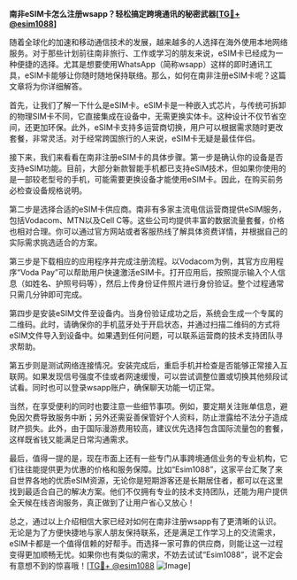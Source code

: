**南非eSIM卡怎么注册wsapp？轻松搞定跨境通讯的秘密武器[[TG💪+ @esim1088](https://t.me/s/esim1088)]**

随着全球化的加速和移动通信技术的发展，越来越多的人选择在海外使用本地网络服务。对于那些计划前往南非旅行、工作或学习的朋友来说，eSIM卡已经成为一种便捷的选择。尤其是想要使用WhatsApp（简称wsapp）这样的即时通讯工具，eSIM卡能够让你随时随地保持联络。那么，如何在南非注册eSIM卡呢？这篇文章将为你详细解答。

首先，让我们了解一下什么是eSIM卡。eSIM卡是一种嵌入式芯片，与传统可拆卸的物理SIM卡不同，它直接集成在设备中，无需更换实体卡。这种设计不仅节省空间，还更加环保。此外，eSIM卡支持多运营商切换，用户可以根据需求随时更改套餐，非常灵活。对于经常跨国旅行的人来说，eSIM卡无疑是最佳伴侣。

接下来，我们来看看在南非注册eSIM卡的具体步骤。第一步是确认你的设备是否支持eSIM功能。目前，大部分新款智能手机都已支持eSIM技术，但如果你使用的是一部较老型号的手机，可能需要更换设备才能使用eSIM卡。因此，在购买前务必检查设备规格说明。

第二步是选择合适的eSIM卡供应商。南非有多家主流电信运营商提供eSIM服务，包括Vodacom、MTN以及Cell C等。这些公司均提供丰富的数据流量套餐，价格也相对合理。你可以通过官方网站或者客服热线了解具体资费详情，并根据自己的实际需求挑选适合的方案。

第三步是下载相应的应用程序并完成注册流程。以Vodacom为例，其官方应用程序“Voda Pay”可以帮助用户快速激活eSIM卡。打开应用后，按照提示输入个人信息（如姓名、护照号码等），然后上传身份证件照片进行身份验证。整个过程通常只需几分钟即可完成。

第四步是安装eSIM文件至设备内。当身份验证成功之后，系统会生成一个专属的二维码。此时，请确保你的手机蓝牙处于开启状态，并通过扫描二维码的方式将eSIM文件导入到设备中。如果遇到任何问题，可以联系运营商的技术支持团队寻求帮助。

第五步则是测试网络连接情况。安装完成后，重启手机并检查是否能够正常接入互联网。如果发现信号强度不佳或者网速缓慢，可以尝试调整位置或切换其他频段试试看。同时也可以登录wsapp账户，确保聊天功能一切正常。

当然，在享受便利的同时也要注意一些细节事项。例如，要定期关注账单信息，避免因欠费导致服务中断；另外还需妥善保管好个人资料，防止泄露给不法分子造成财产损失。此外，由于国际漫游费用较高，建议优先选择包含国际流量包的套餐，这样既省钱又能满足日常沟通需求。

最后，值得一提的是，现在市面上还有一些专门从事跨境通信业务的专业机构，它们往往能提供更为优惠的价格和服务保障。比如“Esim1088”，这家平台汇聚了来自世界各地的优质eSIM资源，无论你是短期游客还是长期居住者，都可以在这里找到最适合自己的解决方案。他们不仅拥有专业的技术支持团队，还能为用户提供全天候在线咨询服务，真正做到了让用户省心又放心！

总之，通过以上介绍相信大家已经对如何在南非注册wsapp有了更清晰的认识。无论是为了方便快捷地与家人朋友保持联系，还是满足工作学习上的交流需求，eSIM卡都是一个值得信赖的好帮手。而选择一家可靠的供应商，则能让这一过程变得更加顺畅无忧。如果你也有类似的需求，不妨去试试“Esim1088”，说不定会有意想不到的惊喜哦！[[TG💪+ @esim1088](https://t.me/s/esim1088) ![Image](https://i.postimg.cc/4NQfJmqS/Snipaste-2025-05-13-00-14-12.png)]